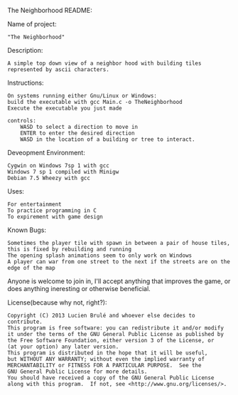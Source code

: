The Neighborhood README:

Name of project:

    "The Neighborhood"
    
Description:

    A simple top down view of a neighbor hood with building tiles represented by ascii characters.
    
Instructions:

    On systems running either Gnu/Linux or Windows:
    build the executable with gcc Main.c -o TheNeighborhood
    Execute the executable you just made
    
    controls:
        WASD to select a direction to move in
        ENTER to enter the desired direction
        WASD in the location of a building or tree to interact.
        
Deveopment Environment:

    Cygwin on Windows 7sp 1 with gcc
    Windows 7 sp 1 compiled with Minigw
    Debian 7.5 Wheezy with gcc
    
Uses:
    
    For entertainment
    To practice programming in C
    To expirement with game design
Known Bugs:

    Sometimes the player tile with spawn in between a pair of house tiles, this is fixed by rebuilding and running
    The opening splash animations seem to only work on Windows
    A player can war from one street to the next if the streets are on the edge of the map

Anyone is welcome to join in, I'll accept anything that improves the game, or does anything ineresting or otherwise beneficial.

License(because why not, right?):

    Copyright (C) 2013 Lucien Brulé and whoever else decides to contribute.
    This program is free software: you can redistribute it and/or modify
    it under the terms of the GNU General Public License as published by
    the Free Software Foundation, either version 3 of the License, or
    (at your option) any later version.
    This program is distributed in the hope that it will be useful,
    but WITHOUT ANY WARRANTY; without even the implied warranty of
    MERCHANTABILITY or FITNESS FOR A PARTICULAR PURPOSE.  See the
    GNU General Public License for more details.
    You should have received a copy of the GNU General Public License
    along with this program.  If not, see <http://www.gnu.org/licenses/>.
  
